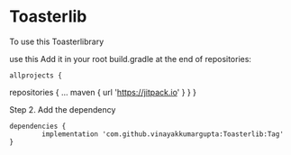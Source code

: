 # Toasterlib

To use this Toasterlibrary 

use this 
Add it in your root build.gradle at the end of repositories:

	allprojects {
  repositories {
			...
			maven { url 'https://jitpack.io' }
		}
	}
  
  
  
  Step 2. Add the dependency

	dependencies {
	        implementation 'com.github.vinayakkumargupta:Toasterlib:Tag'
	}
